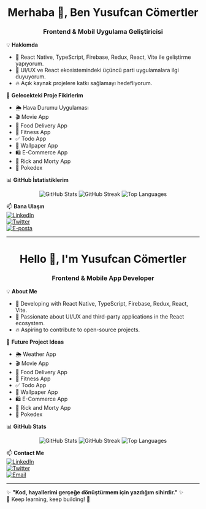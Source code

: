 <h1 align="center">Merhaba 👋, Ben Yusufcan Cömertler</h1>
<h3 align="center">Frontend & Mobil Uygulama Geliştiricisi</h3>

💡 **Hakkımda**  
- 🚀 React Native, TypeScript, Firebase, Redux, React, Vite ile geliştirme yapıyorum.  
- 🎨 UI/UX ve React ekosistemindeki üçüncü parti uygulamalara ilgi duyuyorum.  
- 🔥 Açık kaynak projelere katkı sağlamayı hedefliyorum.  

📌 **Gelecekteki Proje Fikirlerim**  
- 🌦️ Hava Durumu Uygulaması  
- 🎬 Movie App  
- 🍔 Food Delivery App  
- 💪 Fitness App  
- ✅ Todo App  
- 🎨 Wallpaper App  
- 🛍️ E-Commerce App  
- 🔬 Rick and Morty App  
- 🐉 Pokedex  

📊 **GitHub İstatistiklerim**  

<p align="center">
  <img src="https://github-readme-stats.vercel.app/api?username=yusufcomertler&show_icons=true&theme=radical" alt="GitHub Stats" />
  <img src="https://github-readme-streak-stats.herokuapp.com/?user=yusufcomertler&theme=radical" alt="GitHub Streak" />
  <img src="https://github-readme-stats.vercel.app/api/top-langs/?username=yusufcomertler&layout=compact&theme=radical" alt="Top Languages" />
</p>

📫 **Bana Ulaşın**  
[![LinkedIn](https://img.shields.io/badge/LinkedIn-%230077B5.svg?&style=for-the-badge&logo=linkedin&logoColor=white)](https://www.linkedin.com/in/yusufcan-cömertler-9113a9156)  
[![Twitter](https://img.shields.io/badge/X-%231DA1F2.svg?&style=for-the-badge&logo=twitter&logoColor=white)](https://x.com/cancomertlerr)  
[![E-posta](https://img.shields.io/badge/Email-D14836?style=for-the-badge&logo=gmail&logoColor=white)](mailto:yusufcomertler@gmail.com)  

---

<h1 align="center">Hello 👋, I'm Yusufcan Cömertler</h1>
<h3 align="center">Frontend & Mobile App Developer</h3>

💡 **About Me**  
- 🚀 Developing with React Native, TypeScript, Firebase, Redux, React, Vite.  
- 🎨 Passionate about UI/UX and third-party applications in the React ecosystem.  
- 🔥 Aspiring to contribute to open-source projects.  

📌 **Future Project Ideas**  
- 🌦️ Weather App  
- 🎬 Movie App  
- 🍔 Food Delivery App  
- 💪 Fitness App  
- ✅ Todo App  
- 🎨 Wallpaper App  
- 🛍️ E-Commerce App  
- 🔬 Rick and Morty App  
- 🐉 Pokedex  

📊 **GitHub Stats**  

<p align="center">
  <img src="https://github-readme-stats.vercel.app/api?username=yusufcomertler&show_icons=true&theme=radical" alt="GitHub Stats" />
  <img src="https://github-readme-streak-stats.herokuapp.com/?user=yusufcomertler&theme=radical" alt="GitHub Streak" />
  <img src="https://github-readme-stats.vercel.app/api/top-langs/?username=yusufcomertler&layout=compact&theme=radical" alt="Top Languages" />
</p>

📫 **Contact Me**  
[![LinkedIn](https://img.shields.io/badge/LinkedIn-%230077B5.svg?&style=for-the-badge&logo=linkedin&logoColor=white)](https://www.linkedin.com/in/yusufcan-cömertler-9113a9156)  
[![Twitter](https://img.shields.io/badge/X-%231DA1F2.svg?&style=for-the-badge&logo=twitter&logoColor=white)](https://x.com/cancomertlerr)  
[![Email](https://img.shields.io/badge/Email-D14836?style=for-the-badge&logo=gmail&logoColor=white)](mailto:yusufcomertler@gmail.com)  

---

✨ **"Kod, hayallerimi gerçeğe dönüştürmem için yazdığım sihirdir."** ✨  
🚀 Keep learning, keep building! 🚀  
